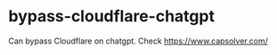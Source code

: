 # bypass-cloudflare-chatgpt
Can bypass Cloudflare on chatgpt. Check https://www.capsolver.com/ 
                                                                                                                                                     